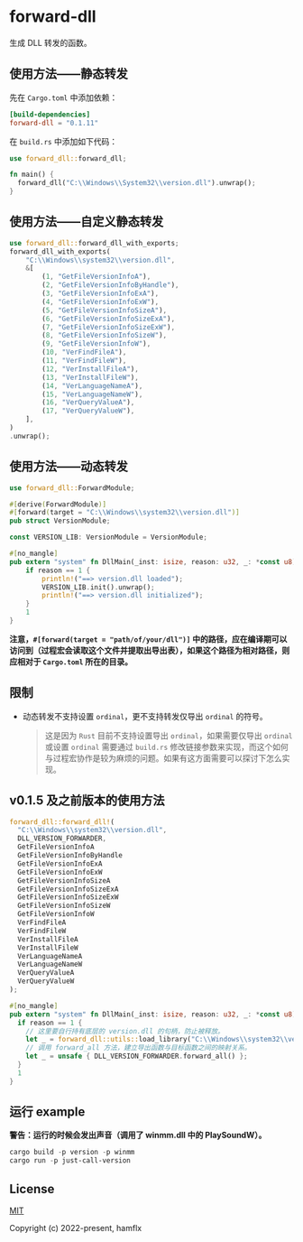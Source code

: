 # forward-dll

生成 DLL 转发的函数。

## 使用方法——静态转发

先在 `Cargo.toml` 中添加依赖：

```toml
[build-dependencies]
forward-dll = "0.1.11"
```

在 `build.rs` 中添加如下代码：

```rust
use forward_dll::forward_dll;

fn main() {
  forward_dll("C:\\Windows\\System32\\version.dll").unwrap();
}
```

## 使用方法——自定义静态转发

```rust
use forward_dll::forward_dll_with_exports;
forward_dll_with_exports(
    "C:\\Windows\\system32\\version.dll",
    &[
        (1, "GetFileVersionInfoA"),
        (2, "GetFileVersionInfoByHandle"),
        (3, "GetFileVersionInfoExA"),
        (4, "GetFileVersionInfoExW"),
        (5, "GetFileVersionInfoSizeA"),
        (6, "GetFileVersionInfoSizeExA"),
        (7, "GetFileVersionInfoSizeExW"),
        (8, "GetFileVersionInfoSizeW"),
        (9, "GetFileVersionInfoW"),
        (10, "VerFindFileA"),
        (11, "VerFindFileW"),
        (12, "VerInstallFileA"),
        (13, "VerInstallFileW"),
        (14, "VerLanguageNameA"),
        (15, "VerLanguageNameW"),
        (16, "VerQueryValueA"),
        (17, "VerQueryValueW"),
    ],
)
.unwrap();
```

## 使用方法——动态转发

```rust
use forward_dll::ForwardModule;

#[derive(ForwardModule)]
#[forward(target = "C:\\Windows\\system32\\version.dll")]
pub struct VersionModule;

const VERSION_LIB: VersionModule = VersionModule;

#[no_mangle]
pub extern "system" fn DllMain(_inst: isize, reason: u32, _: *const u8) -> u32 {
    if reason == 1 {
        println!("==> version.dll loaded");
        VERSION_LIB.init().unwrap();
        println!("==> version.dll initialized");
    }
    1
}
```

**注意，`#[forward(target = "path/of/your/dll")]` 中的路径，应在编译期可以访问到（过程宏会读取这个文件并提取出导出表），如果这个路径为相对路径，则应相对于 `Cargo.toml` 所在的目录。**

## 限制

- 动态转发不支持设置 `ordinal`，更不支持转发仅导出 `ordinal` 的符号。

  > 这是因为 `Rust` 目前不支持设置导出 `ordinal`，如果需要仅导出 `ordinal` 或设置 `ordinal` 需要通过 `build.rs` 修改链接参数来实现，而这个如何与过程宏协作是较为麻烦的问题。如果有这方面需要可以探讨下怎么实现。

## v0.1.5 及之前版本的使用方法

```rust
forward_dll::forward_dll!(
  "C:\\Windows\\system32\\version.dll",
  DLL_VERSION_FORWARDER,
  GetFileVersionInfoA
  GetFileVersionInfoByHandle
  GetFileVersionInfoExA
  GetFileVersionInfoExW
  GetFileVersionInfoSizeA
  GetFileVersionInfoSizeExA
  GetFileVersionInfoSizeExW
  GetFileVersionInfoSizeW
  GetFileVersionInfoW
  VerFindFileA
  VerFindFileW
  VerInstallFileA
  VerInstallFileW
  VerLanguageNameA
  VerLanguageNameW
  VerQueryValueA
  VerQueryValueW
);

#[no_mangle]
pub extern "system" fn DllMain(_inst: isize, reason: u32, _: *const u8) -> u32 {
  if reason == 1 {
    // 这里要自行持有底层的 version.dll 的句柄，防止被释放。
    let _ = forward_dll::utils::load_library("C:\\Windows\\system32\\version.dll");
    // 调用 forward_all 方法，建立导出函数与目标函数之间的映射关系。
    let _ = unsafe { DLL_VERSION_FORWARDER.forward_all() };
  }
  1
}
```

## 运行 example

**警告：运行的时候会发出声音（调用了 winmm.dll 中的 PlaySoundW）。**

```powershell
cargo build -p version -p winmm
cargo run -p just-call-version
```

## License

[MIT](https://opensource.org/licenses/MIT)

Copyright (c) 2022-present, hamflx
